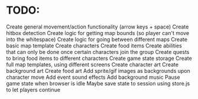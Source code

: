 # TODO:

Create general movement/action functionality (arrow keys + space)
Create hitbox detection
Create logic for getting map bounds (so player can't move into the whitespace)
Create logic for going between different maps
Create basic map template
Create characters
Create food items
Create abilities that can only be done once certain characters join the group
Create quests to bring food items to different characters
Create game state storage
Create full map templates, using different screens
Create character art
Create background art
Create food art
Add sprite/gif images as backgrounds upon character move
Add event sound effects
Add background music
Pause game state when browser is idle
Maybe save state to session using store.js to let players continue
